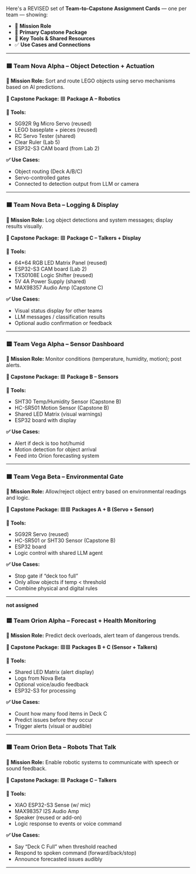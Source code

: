 Here's a REVISED set of **Team-to-Capstone Assignment Cards** — one per team — showing:

* 🎯 **Mission Role**
* 🔧 **Primary Capstone Package**
* 🧰 **Key Tools & Shared Resources**
* ✅ **Use Cases and Connections**

---

### 🟥 **Team Nova Alpha – Object Detection + Actuation**

**🎯 Mission Role:**
Sort and route LEGO objects using servo mechanisms based on AI predictions.

**🔧 Capstone Package:**
🟦 **Package A – Robotics**

**🧰 Tools:**

* SG92R 9g Micro Servo (reused)
* LEGO baseplate + pieces (reused)
* RC Servo Tester (shared)
* Clear Ruler (Lab 5)
* ESP32-S3 CAM board (from Lab 2)

**✅ Use Cases:**

* Object routing (Deck A/B/C)
* Servo-controlled gates
* Connected to detection output from LLM or camera

---

### 🟦 **Team Nova Beta – Logging & Display**

**🎯 Mission Role:**
Log object detections and system messages; display results visually.

**🔧 Capstone Package:**
🟪 **Package C – Talkers + Display**

**🧰 Tools:**

* 64×64 RGB LED Matrix Panel (reused)
* ESP32-S3 CAM board (Lab 2)
* TXS0108E Logic Shifter (reused)
* 5V 4A Power Supply (shared)
* MAX98357 Audio Amp (Capstone C)

**✅ Use Cases:**

* Visual status display for other teams
* LLM messages / classification results
* Optional audio confirmation or feedback

---

### 🟨 **Team Vega Alpha – Sensor Dashboard**

**🎯 Mission Role:**
Monitor conditions (temperature, humidity, motion); post alerts.

**🔧 Capstone Package:**
🟩 **Package B – Sensors**

**🧰 Tools:**

* SHT30 Temp/Humidity Sensor (Capstone B)
* HC-SR501 Motion Sensor (Capstone B)
* Shared LED Matrix (visual warnings)
* ESP32 board with display

**✅ Use Cases:**

* Alert if deck is too hot/humid
* Motion detection for object arrival
* Feed into Orion forecasting system

---

### 🟩 **Team Vega Beta – Environmental Gate**

**🎯 Mission Role:**
Allow/reject object entry based on environmental readings and logic.

**🔧 Capstone Package:**
🟦🟩 **Packages A + B (Servo + Sensor)**

**🧰 Tools:**

* SG92R Servo (reused)
* HC-SR501 or SHT30 Sensor (Capstone B)
* ESP32 board
* Logic control with shared LLM agent

**✅ Use Cases:**

* Stop gate if “deck too full”
* Only allow objects if temp < threshold
* Combine physical and digital rules

---
**not assigned**
### 🟨 **Team Orion Alpha – Forecast + Health Monitoring**

**🎯 Mission Role:**
Predict deck overloads, alert team of dangerous trends.

**🔧 Capstone Package:**
🟪🟩 **Packages B + C (Sensor + Talkers)**

**🧰 Tools:**

* Shared LED Matrix (alert display)
* Logs from Nova Beta
* Optional voice/audio feedback
* ESP32-S3 for processing

**✅ Use Cases:**

* Count how many food items in Deck C
* Predict issues before they occur
* Trigger alerts (visual or audible)

---

### 🟪 **Team Orion Beta – Robots That Talk**

**🎯 Mission Role:**
Enable robotic systems to communicate with speech or sound feedback.

**🔧 Capstone Package:**
🟪 **Package C – Talkers**

**🧰 Tools:**

* XIAO ESP32-S3 Sense (w/ mic)
* MAX98357 I2S Audio Amp
* Speaker (reused or add-on)
* Logic response to events or voice command

**✅ Use Cases:**

* Say “Deck C Full” when threshold reached
* Respond to spoken command (forward/back/stop)
* Announce forecasted issues audibly

---


